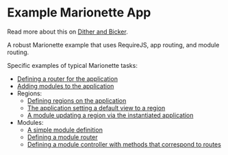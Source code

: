 Example Marionette App
======================

Read more about this on [Dither and Bicker](http://www.ditherandbicker.com/posts/2014-12-09-marionette-example-app.html).

A robust Marionette example that uses RequireJS, app routing, and module routing. 

Specific examples of typical Marionette tasks: 
 * [Defining a router for the application](https://github.com/cbroome/marionette_example/blob/master/js/Router.js)
 * [Adding modules to the application](https://github.com/cbroome/marionette_example/blob/master/js/App.js#L52-L53)
 * Regions:
    * [Defining regions on the application](https://github.com/cbroome/marionette_example/blob/master/js/App.js#L19-L33)
    * [The application setting a default view to a region](https://github.com/cbroome/marionette_example/blob/master/js/App.js#L62)
    * [A module updating a region via the instantiated application](https://github.com/cbroome/marionette_example/blob/master/js/module/BlueTheme/Controller.js#L34)
 * Modules:
    * [A simple module definition](https://github.com/cbroome/marionette_example/blob/master/js/module/BlueTheme/Module.js)
    * [Defining a module router](https://github.com/cbroome/marionette_example/blob/master/js/module/BlueTheme/Router.js)
    * [Defining a module controller with methods that correspond to routes](https://github.com/cbroome/marionette_example/blob/master/js/module/BlueTheme/Controller.js)
